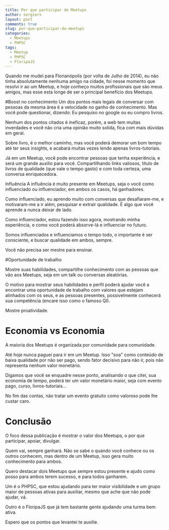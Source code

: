 ```yaml
---
title: Por que participar de Meetups
author: sergiors
layout: post
comments: true
slug: por-que-participar-de-meetups
categories:
  - Meetups
  - PHPSC
tags:
  - Meetup
  - PHPSC
  - FloripaJS
---
```


Quando me mudei para Florianópolis (por volta de Julho de 2014), eu não tinha absolutamente nenhuma amigo na cidade, foi nesse momento que resolvi ir ao um Meetup, e hoje conheço muitos profissionais que são meus amigos, mas esse esta longe de ser o principal benefício dos Meetups.

#Boost no conhecimento
Um dos pontos mais legais de conversar com pessoas da mesma área é a velocidade no ganho de conhecimento. Mas você pode questionar, dizendo: Eu pesquiso no google ou eu compro livros.

Nenhum dos pontos citados é ineficaz, porém, a web tem muitas inverdades e você não cria uma opinião muito solida, fica com mais dúvidas em geral.

Sobre livro, é o melhor caminho, mas você poderá demorar um bom tempo até ter seus insights, e acabará muitas vezes lendo apenas livros-tutoriais.

Já em um Meetup, você pode encontrar pessoas que tenha experiência, e será um grande auxilio para você. Compartilhando links valiosos, título de livros de qualidade (que vale o tempo gasto) e com toda certeza, uma conversa enriquecedora.

Influência A influência é muito presente em Meetups, seja o você como influenciado ou influenciador, em ambos os casos, há ganhadores.

Como influenciado, eu aprendo muito com conversas que desafiaram-me, e motivaram-me a ir além, pesquisar e extrair qualidade. É algo que você aprende a nunca deixar de lado.

Como influenciador, estou fazendo isso agora, mostrando minha experiência, e como você poderá absorve-lá e influenciar no futuro.

Somos influenciados e influenciamos o tempo todo, o importante é ser consciente, e buscar qualidade em ambos, sempre.

Você não precisa ser mestre para ensinar.

#Oportunidade de trabalho

Mostre suas habilidades, compartilhe conhecimento com as pessoas que vão aos Meetups, seja em um talk ou conversas aleatórias.

O motivo para mostrar seus habilidades e perfil poderá ajudar você a encontrar uma oportunidade de trabalho com valores que estejam alinhados com os seus, e as pessoas presentes, possivelmente conhecerá sua competência (encare isso como o famoso QI).

Mostre proatividade.

# Economia vs Economia
A maioria dos Meetups é organizada por comunidade para comunidade.

Até hoje nunca paguei para ir em um Meetup. Isso "soa" como conteúdo de baixa qualidade por não ser pago, sendo fator decisivo para não ir, pois não representa nenhum valor monetário.

Digamos que você se enquadre nesse ponto, analisando o que citei, sua economia de tempo, poderá ter um valor monetário maior, seja com evento pago, curso, livros-tutoriais… 

No fim das contas, não tratar um evento gratuito como valoroso pode lhe custar caro.


# Conclusão
O foco dessa publicação é mostrar o valor dos Meetups, o por que participar, apoiar, divulgar.

Quem vai, sempre ganhará. Não se sabe o quando você conhece ou os outros conhecem, mas dentro de um Meetup, isso gera muito conhecimento para ambos.

Quero destacar dois Meetups que sempre estou presente e ajudo como posso para ambos terem sucesso, e para todos ganharem. 

Um é o PHPSC, que estou ajudando para ter maior visibilidade e um grupo maior de pessoas ativas para auxiliar, mesmo que ache que não pode ajudar, vá.

Outro é o FloripaJS que já tem bastante gente ajudando uma turma bem ativa.

Espero que os pontos que levantei te auxilie.
